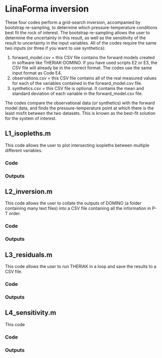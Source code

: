 # LinaForma inversion
These four codes perform a grid-search inversion, accompanied by bootstrap re-sampling, to determine which pressure-temperature conditions best fit the rock of interest. The bootstrap re-sampling allows the user to determine the uncertainty in this result, as well as the sensitivity of the result to uncertainty in the input variables.
All of the codes require the same two inputs (or three if you want to use synthetics):
1) forward_model.csv = this CSV file contains the forward models created in software like THERIAK-DOMINO. If you have used scripts E2 or E3, the CSV file will already be in the correct format. The codes use the same input format as Code E4.
2) observations.csv = this CSV file contains all of the real measured values for each of the variables contained in the forward_model.csv file.
3) synthetics.csv = this CSV file is optional. It contains the mean and standard deviation of each variable in the forward_model.csv file.

The codes compare the observational data (or synthetics) with the forward model data, and finds the pressure-temperature point at which there is the least misfit between the two datasets. This is known as the best-fit solution for the system of interest.


## L1_isopleths.m
This code allows the user to plot intersecting isopleths between multiple different variables. 

### Code

### Outputs

## L2_inversion.m
This code allows the user to collate the outputs of DOMINO (a folder containing many text files) into a CSV file containing all the information in P-T order.


### Code

### Outputs



## L3_residuals.m
This code allows the user to run THERIAK in a loop and save the results to a CSV file.


### Code

### Outputs


## L4_sensitivity.m
This code

### Code

### Outputs